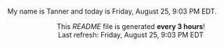 My name is Tanner and today is Friday, August 25, 9:03 PM EDT.

<p align="center">This <i>README</i> file is generated <b>every 3 hours</b>!</br>Last refresh: Friday, August 25, 9:03 PM EDT<br /></p>
